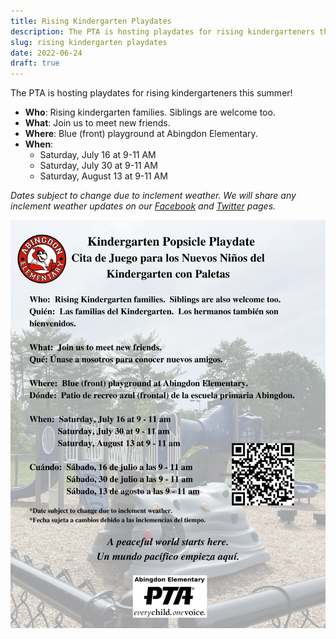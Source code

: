 ```yaml
--- 
title: Rising Kindergarten Playdates
description: The PTA is hosting playdates for rising kindergarteners this summer.
slug: rising kindergarten playdates
date: 2022-06-24
draft: true
---
```


The PTA is hosting playdates for rising kindergarteners this summer!
- **Who**: Rising kindergarten families. Siblings are welcome too.
- **What**: Join us to meet new friends.
- **Where**: Blue (front) playground at Abingdon Elementary.
- **When**:
    - Saturday, July 16 at 9-11 AM
    - Saturday, July 30 at 9-11 AM
    - Saturday, August 13 at 9-11 AM

*Dates subject to change due to inclement weather. We will share any inclement weather updates on our [Facebook](https://www.facebook.com/AbingdonElementaryPTA) and [Twitter](https://twitter.com/AbingdonPTA) pages.*

<img src="images/flyer.png" alt="Rising Kindergarten Playdates flyer">